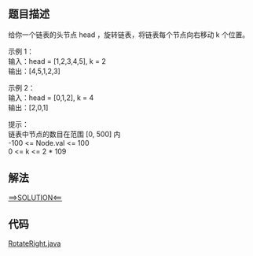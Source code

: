 ## 题目描述

给你一个链表的头节点 head ，旋转链表，将链表每个节点向右移动 k 个位置。

示例 1：
<br>输入：head = [1,2,3,4,5], k = 2
<br>输出：[4,5,1,2,3]

示例 2：
<br>输入：head = [0,1,2], k = 4
<br>输出：[2,0,1]

提示：
<br>链表中节点的数目在范围 [0, 500] 内
<br>-100 <= Node.val <= 100
<br>0 <= k <= 2 * 109

## 解法

[==>SOLUTION<==](https://leetcode-cn.com/problems/rotate-list/solution/xuan-zhuan-lian-biao-by-leetcode-solutio-woq1/)

## 代码

[RotateRight.java](https://github.com/Marshal7cc/leetcode-java/blob/master/src/linkedlist/RotateRight.java)


